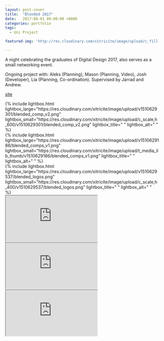 ```yaml
---
layout: post-cover
title:  "Blended 2017"
date:   2017-08-01 09:00:00 +0800
categories: portfolio
tags:
  - Uni Project

featured-img: 'http://res.cloudinary.com/xitricite/image/upload/c_fill,g_north,h_600,w_910,x_0/v1510629301/blended_comp_v2.jpg'

---
```


A night celebrating the graduates of Digital Design 2017, also serves as a small networking event.

Ongoing project with: Aleks (Planning), Mason (Planning, Video), Josh (Developer), Lia (Planning, Co-ordination). Supervised by Jarrad and Andrew.


<span class="fa-2x"><span class="fa fa-globe"></span> [site](http://blendedcurtin.com/)</span>

<div class="photoGrid">
    <div>
    {% include lightbox.html
        lightbox_large="https://res.cloudinary.com/xitricite/image/upload/v1510629301/blended_comp_v2.png"
        lightbox_small="https://res.cloudinary.com/xitricite/image/upload/c_scale,h_600/v1510629301/blended_comp_v2.png"
        lightbox_title=" "
        lightbox_alt=" "  %}
    </div>
    <div>
    {% include lightbox.html
        lightbox_large="https://res.cloudinary.com/xitricite/image/upload/v1510629186/blended_comps_v1.png"
        lightbox_small="https://res.cloudinary.com/xitricite/image/upload/t_media_lib_thumb/v1510629186/blended_comps_v1.png"
        lightbox_title=" "
        lightbox_alt=" "  %}
    </div>
    <div>   
    {% include lightbox.html
        lightbox_large="https://res.cloudinary.com/xitricite/image/upload/v1510629537/blended_logos.png"
        lightbox_small="https://res.cloudinary.com/xitricite/image/upload/c_scale,h_400/v1510629537/blended_logos.png"
        lightbox_title=" "
        lightbox_alt=" "  %}
    </div>
    <div class="videoWrapper"><iframe src="https://codepen.io/xitricite/full/OxQqQE/">&nbsp;</iframe></div>
    <div class="videoWrapper"><iframe src="https://codepen.io/xitricite/full/qPXqwo/">&nbsp;</iframe></div>
    <div class="videoWrapper"><iframe src="https://codepen.io/xitricite/full/mBmYgN/">&nbsp;</iframe></div>
</div>